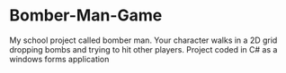 # Bomber-Man-Game
My school project called bomber man. Your character walks in a 2D grid dropping bombs and trying to hit other players.
Project coded in C# as a windows forms application
